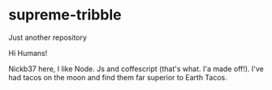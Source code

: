 # supreme-tribble
Just another repository



Hi Humans!

Nickb37 here, I like Node. Js and coffescript (that's what. I'a made off!). I've had tacos on the moon and find them far superior to Earth Tacos.
